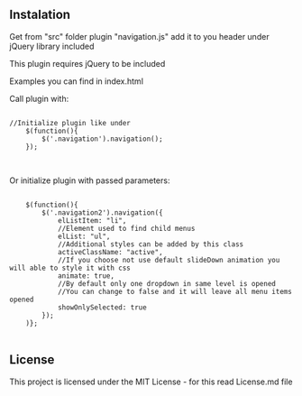<h2>Instalation</h2>
<p>Get from "src" folder plugin "navigation.js" add it to you header under jQuery library included</p>
<p>This plugin requires jQuery to be included</p>
<p>Examples you can find in index.html</p>
<p>
	Call plugin with:
</p>
<p>
<pre lang="no-highlight">
<code>
//Initialize plugin like under
	$(function(){
		$('.navigation').navigation();
	});

</code>
</pre>
</p>
<p>
	Or initialize plugin with passed parameters:
</p>
<p>
<pre lang="no-highlight">
<code>
	$(function(){
		$('.navigation2').navigation({
			elListItem: "li",
			//Element used to find child menus
			elList: "ul",
			//Additional styles can be added by this class
			activeClassName: "active",	
			//If you choose not use default slideDown animation you will able to style it with css
			animate: true,
			//By default only one dropdown in same level is opened
			//You can change to false and it will leave all menu items opened
			showOnlySelected: true
		});
	)};
</code>
</pre>
</p>
<h2><a id="user-content-license" class="anchor" aria-hidden="true" href="#license"></a>License</h2>
<p>This project is licensed under the MIT License - for this read License.md file</p>